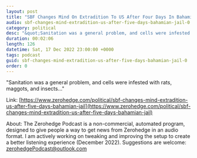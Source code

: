 ```yaml
---
layout: post
title: "SBF Changes Mind On Extradition To US After Four Days In Bahamian Jail"
audio: sbf-changes-mind-extradition-us-after-five-days-bahamian-jail-0
category: political
desc: "&quot;Sanitation was a general problem, and cells were infested with rats, maggots, and insects...&quot;"
duration: 00:02:06
length: 126
datetime: Sat, 17 Dec 2022 23:00:00 +0000
tags: podcast
guid: sbf-changes-mind-extradition-us-after-five-days-bahamian-jail-0
order: 0
---
```

&quot;Sanitation was a general problem, and cells were infested with rats, maggots, and insects...&quot;

Link: [https://www.zerohedge.com/political/sbf-changes-mind-extradition-us-after-five-days-bahamian-jail](https://www.zerohedge.com/political/sbf-changes-mind-extradition-us-after-five-days-bahamian-jail)

About: The Zerohedge Podcast is a non-commercial, automated program, designed to give people a way to get news from Zerohedge in an audio format.  I am actively working on tweaking and improving the setup to create a better listening experience (December 2022).  Suggestions are welcome: [zerohedgePodcast@outlook.com](mailto:zerohedgePodcast@outlook.com)